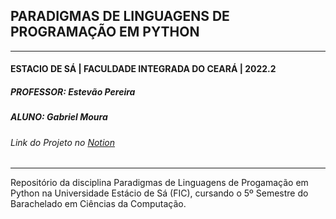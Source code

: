 ## PARADIGMAS DE LINGUAGENS DE PROGRAMAÇÃO EM PYTHON
---
#### ESTACIO DE SÁ | FACULDADE INTEGRADA DO CEARÁ | 2022.2
##### PROFESSOR: Estevão Pereira
##### ALUNO: Gabriel Moura

###### Link do Projeto no [Notion](https://gabrielmdev.notion.site/Paradigmas-em-Python-Trabalho-AV1-d700c7ff1d814d4f9fda4e28b66f6c2a)
---
Repositório da disciplina Paradigmas de Linguagens de Progamação em Python na Universidade Estácio de Sá (FIC), cursando o 5º Semestre do Barachelado em Ciências da Computação.